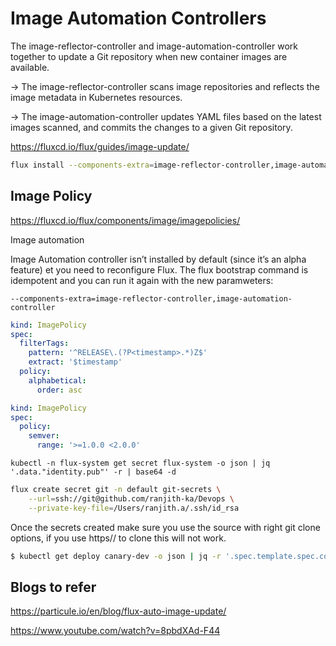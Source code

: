 # Image Automation Controllers

The image-reflector-controller and image-automation-controller work together to update a Git repository when new container images are available.

-> The image-reflector-controller scans image repositories and reflects the image metadata in Kubernetes resources.

-> The image-automation-controller updates YAML files based on the latest images scanned, and commits the changes to a given Git repository.

<https://fluxcd.io/flux/guides/image-update/>


```bash
flux install --components-extra=image-reflector-controller,image-automation-controller
```

## Image Policy

<https://fluxcd.io/flux/components/image/imagepolicies/>

Image automation

Image Automation controller isn’t installed by default (since it’s an alpha feature) et you need to reconfigure Flux. The flux bootstrap command is idempotent and you can run it again with the new paramweters:

`--components-extra=image-reflector-controller,image-automation-controller`


```yaml
kind: ImagePolicy
spec:
  filterTags:
    pattern: '^RELEASE\.(?P<timestamp>.*)Z$'
    extract: '$timestamp'
  policy:
    alphabetical:
      order: asc
```

```yaml
kind: ImagePolicy
spec:
  policy:
    semver:
      range: '>=1.0.0 <2.0.0'
```

`kubectl -n flux-system get secret flux-system -o json | jq '.data."identity.pub"' -r | base64 -d`

```bash
flux create secret git -n default git-secrets \
    --url=ssh://git@github.com/ranjith-ka/Devops \
    --private-key-file=/Users/ranjith.a/.ssh/id_rsa
```

Once the secrets created make sure you use the source with right git clone options, if you use https// to clone this will not work.

```bash
$ kubectl get deploy canary-dev -o json | jq -r '.spec.template.spec.containers[0].image'
```
## Blogs to refer

<https://particule.io/en/blog/flux-auto-image-update/>

<https://www.youtube.com/watch?v=8pbdXAd-F44>
